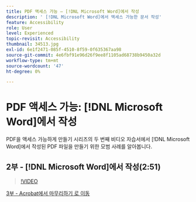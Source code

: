 ```yaml
---
title: PDF 액세스 가능 — [!DNL Microsoft Word]에서 작성
description: ' [!DNL Microsoft Word]에서 액세스 가능한 문서 작성'
feature: Accessibility
role: User
level: Experienced
topic-revisit: Accessibility
thumbnail: 34513.jpg
exl-id: 6e1f2471-085f-4510-8f59-0f635367aa98
source-git-commit: 4e6fbf91e96d26f9ee8f1105ad68738b9450a32d
workflow-type: tm+mt
source-wordcount: '47'
ht-degree: 0%

---
```


# PDF 액세스 가능: [!DNL Microsoft Word]에서 작성

PDF을 액세스 가능하게 만들기 시리즈의 두 번째 비디오 자습서에서 [!DNL Microsoft Word]에서 작성된 PDF 파일을 만들기 위한 모범 사례를 알아봅니다.

## 2부 - [!DNL Microsoft Word]에서 작성(2:51)

>[!VIDEO](https://video.tv.adobe.com/v/34513?quality=12&learn=on&hidetitle=true)

[3부 - Acrobat에서 마무리하기 로 이동](finishing-in-acrobat.md)